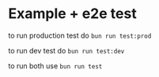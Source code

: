 # Example + e2e test



to run production test do `bun run test:prod`

to run dev test do `bun run test:dev`


to run both use `bun run test`